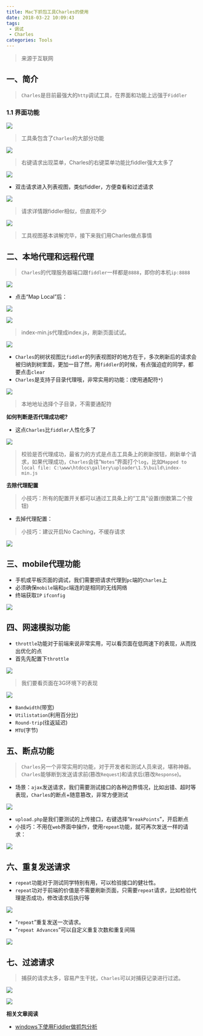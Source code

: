 ```yaml
---
title: Mac下抓包工具Charles的使用
date: 2018-03-22 10:09:43
tags: 
 - 调试
 - Charles
categories: Tools
---
```


> 来源于互联网

## 一、简介

> `Charles`是目前最强大的`http`调试工具，在界面和功能上远强于`Fiddler`

### 1.1 界面功能

![](http://blog.poetries.top/img-repo/2019/10/24.png)


> 工具条包含了`Charles`的大部分功能

![](http://blog.poetries.top/img-repo/2019/10/25.png)

> 右键请求出现菜单，Charles的右键菜单功能比fiddler强大太多了

![](http://blog.poetries.top/img-repo/2019/10/26.png)

- 双击请求进入列表视图，类似fiddler，方便查看和过滤请求

![](http://blog.poetries.top/img-repo/2019/10/27.png)

> 请求详情跟fiddler相似，但直观不少

![](http://blog.poetries.top/img-repo/2019/10/28.png)

> 工具视图基本讲解完毕，接下来我们用Charles做点事情


## 二、本地代理和远程代理


> `Charles`的代理服务器端口跟`fiddler`一样都是`8888`，即你的本机`ip:8888`

![](http://blog.poetries.top/img-repo/2019/10/29.png)

- 点击“Map Local”后：

![](http://blog.poetries.top/img-repo/2019/10/30.png)

![](http://blog.poetries.top/img-repo/2019/10/31.png)

> index-min.js代理成index.js，刷新页面试试。

![](http://blog.poetries.top/img-repo/2019/10/32.png)

- `Charles`的树状视图比`fiddler`的列表视图好的地方在于，多次刷新后的请求会被归纳到树里面，更加一目了然，用`fiddler`的时候，有点强迫症的同学，都要点击`clear`
- `Charles`是支持子目录代理哦，非常实用的功能：(使用通配符`*`)

![](http://blog.poetries.top/img-repo/2019/10/33.png)


> 本地地址选择个子目录，不需要通配符

**如何判断是否代理成功呢?**

- 这点`Charles`比`fiddler`人性化多了

![](http://blog.poetries.top/img-repo/2019/10/34.png)


> 校验是否代理成功，最省力的方式是点击工具条上的刷新按钮，刷新单个请求，如果代理成功，`Charles`会往“`Notes`”界面打个`log`，比如`Mapped to local file: C:\www\htdocs\gallery\uploader\1.5\build\index-min.js`

**去除代理配置**

> 小技巧：所有的配置开关都可以通过工具条上的“工具”设置(倒数第二个按钮)

- 去掉代理配置：

> 小技巧：建议开启No Caching，不缓存请求

![](http://blog.poetries.top/img-repo/2019/10/35.png)

## 三、mobile代理功能

- 手机或平板页面的调试，我们需要把请求代理到`pc`端的`Charles`上
- 必须确保`mobile`端和`pc`端连的是相同的无线网络
- 终端获取`IP` `ifconfig`

![](http://blog.poetries.top/img-repo/2019/10/36.png)

## 四、网速模拟功能

- `throttle`功能对于前端来说非常实用，可以看页面在低网速下的表现，从而找出优化的点
- 首先先配置下`throttle`

![](http://blog.poetries.top/img-repo/2019/10/37.png)


> 我们要看页面在3G环境下的表现

![](http://blog.poetries.top/img-repo/2019/10/38.png)

- `Bandwidth`(带宽)
- `Utilistation`(利用百分比)
- `Round-trip`(往返延迟)
- `MTU`(字节)

## 五、断点功能

> `Charles`另一个非常实用的功能，对于开发者和测试人员来说，堪称神器。`Charles`能够断到发送请求前(篡改`Request`)和请求后(篡改`Response`)。

- 场景：`ajax`发送请求，我们需要测试接口的各种边界情况，比如出错、超时等表现，`Charles`的断点+随意篡改，非常方便测试

![](http://blog.poetries.top/img-repo/2019/10/39.png)

- `upload.php`是我们要测试的上传接口，右键选择“`BreakPoints`”，开启断点
- 小技巧：不用在`web`界面中操作，使用`repeat`功能，就可再次发送一样的请求：

![](http://blog.poetries.top/img-repo/2019/10/40.png)

## 六、重复发送请求

- `repeat`功能对于测试同学特别有用，可以检验接口的健壮性。
- `repeat`功对于前端的价值是不需要刷新页面，只需要`repeat`请求，比如检验代理是否成功，修改请求后执行等

![](http://blog.poetries.top/img-repo/2019/10/41.png)


- “`repeat`”重复发送一次请求。
- “`repeat Advances`”可以自定义重复次数和重复间隔

![](http://blog.poetries.top/img-repo/2019/10/42.png)


## 七、过滤请求

> 捕获的请求太多，容易产生干扰，`Charles`可以对捕获记录进行过滤。

![](http://blog.poetries.top/img-repo/2019/10/43.png)

![](http://blog.poetries.top/img-repo/2019/10/44.png)


**相关文章阅读**

- [windows下使用Fiddler做抓包分析](http://blog.poetries.top/2017/11/04/fiddler/)
